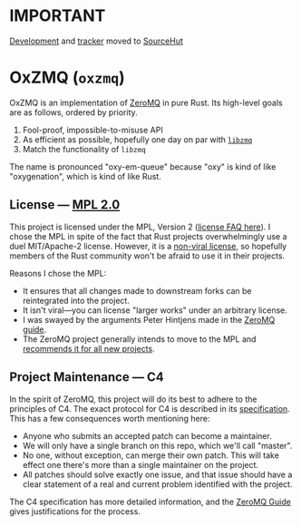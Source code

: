 # IMPORTANT

[Development](https://git.sr.ht/~vlmutolo/oxzmq) and [tracker](https://todo.sr.ht/~vlmutolo/oxzmq) moved to [SourceHut](https://sourcehut.org)

# OxZMQ (`oxzmq`)

OxZMQ is an implementation of [ZeroMQ][zmq] in pure Rust. Its high-level goals are as follows, ordered by priority.

1. Fool-proof, impossible-to-misuse API
2. As efficient as possible, hopefully one day on par with [`libzmq`][libzmq]
3. Match the functionality of `libzmq`

The name is pronounced "oxy-em-queue" because "oxy" is kind of like "oxygenation", which is kind of like Rust. 

[zmq]: https://zeromq.org/
[libzmq]: https://github.com/zeromq/libzmq

## License — [MPL 2.0][mpl2-text]
This project is licensed under the MPL, Version 2 ([license FAQ here][mpl2-faq]). I chose the MPL in spite of the fact that Rust projects overwhelmingly use a duel MIT/Apache-2 license. However, it is a [non-viral license][virality], so hopefully members of the Rust community won't be afraid to use it in their projects.

Reasons I chose the MPL:

- It ensures that all changes made to downstream forks can be reintegrated into the project.
- It isn't viral—you can license "larger works" under an arbitrary license.
- I was swayed by the arguments Peter Hintjens made in the [ZeroMQ guide][zmq-guide].
- The ZeroMQ project generally intends to move to the MPL and [recommends it for all new projects][zmq-mpl].

[mpl2-text]: https://www.mozilla.org/en-US/MPL/2.0/
[mpl2-faq]: https://www.mozilla.org/en-US/MPL/2.0/FAQ/
[virality]: https://www.mozilla.org/en-US/MPL/2.0/FAQ/#virality
[zmq-guide]: http://zguide.zeromq.org/page:all#Chapter-The-ZeroMQ-Community
[zmq-mpl]: http://wiki.zeromq.org/area:licensing

## Project Maintenance — C4
In the spirit of ZeroMQ, this project will do its best to adhere to the principles of C4. The exact protocol for C4 is described in its [specification][c4-spec]. This has a few consequences worth mentioning here:

- Anyone who submits an accepted patch can become a maintainer.
- We will only have a single branch on this repo, which we'll call "master".
- No one, without exception, can merge their own patch. This will take effect one there's more than a single maintainer on the project.
- All patches should solve exactly one issue, and that issue should have a clear statement of a real and current problem identified with the project.

The C4 specification has more detailed information, and the [ZeroMQ Guide][zmq-guide] gives justifications for the process.

[c4-spec]: https://rfc.zeromq.org/spec/42/
[zmq-guide]: http://zguide.zeromq.org/page:all#Chapter-The-ZeroMQ-Community
